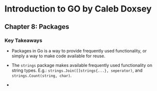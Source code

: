 # Introduction to GO by Caleb Doxsey

## Chapter 8: Packages

### Key Takeaways
- Packages in Go is a way to provide frequently used functionality, or simply a way to make code available for reuse.

- The `strings` package makes available frequently used functionality on string types. E.g.: `strings.Join([]strings{...}, seperator)`, and `strings.Count(string, char)`.

- 